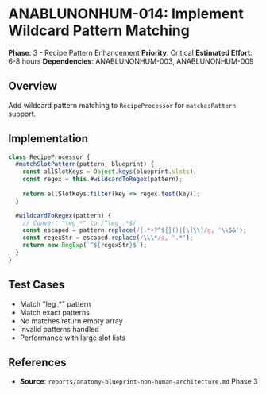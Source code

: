 # ANABLUNONHUM-014: Implement Wildcard Pattern Matching

**Phase**: 3 - Recipe Pattern Enhancement
**Priority**: Critical
**Estimated Effort**: 6-8 hours
**Dependencies**: ANABLUNONHUM-003, ANABLUNONHUM-009

## Overview

Add wildcard pattern matching to `RecipeProcessor` for `matchesPattern` support.

## Implementation

```javascript
class RecipeProcessor {
  #matchSlotPattern(pattern, blueprint) {
    const allSlotKeys = Object.keys(blueprint.slots);
    const regex = this.#wildcardToRegex(pattern);
    
    return allSlotKeys.filter(key => regex.test(key));
  }

  #wildcardToRegex(pattern) {
    // Convert "leg_*" to /^leg_.*$/
    const escaped = pattern.replace(/[.*+?^${}()|[\]\\]/g, '\\$&');
    const regexStr = escaped.replace(/\\\*/g, '.*');
    return new RegExp(`^${regexStr}$`);
  }
}
```

## Test Cases

- Match "leg_*" pattern
- Match exact patterns
- No matches return empty array
- Invalid patterns handled
- Performance with large slot lists

## References

- **Source**: `reports/anatomy-blueprint-non-human-architecture.md` Phase 3
